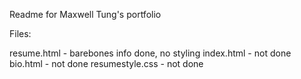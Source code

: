 Readme for Maxwell Tung's portfolio

Files:

resume.html - barebones info done, no styling
index.html - not done
bio.html - not done
resumestyle.css - not done
